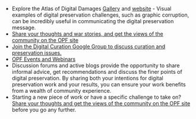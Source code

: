 * Explore the Atlas of Digital Damages [Gallery](http://www.flickr.com/groups/2121762@N23/) and [website](http://www.atlasofdigitaldamages.info) -  Visual examples of digital preservation challenges, such as graphic corruption, can be incredibly useful in communicating the digital preservation message.
* [Share your thoughts and war stories, and get the views of the community on the OPF site](http://openplanetsfoundation.org/)
* [Join the Digital Curation Google Group to discuss curation and preservation issues.](https://groups.google.com/forum/?fromgroups#!forum/digital-curation)
* [OPF Events and Webinars](http://wiki.opf-labs.org/display/KB/OPF+Events)
* Discussion forums and active blogs provide the opportunity to share informal advice, get recommendations and discuss the finer points of digital preservation. By sharing both your intentions for digital preservation work and your results, you can ensure your work benefits from a wealth of community experience.
* Starting a new piece of work or have a specific challenge to take on? [Share your thoughts and get the views of the community on the OPF site](http://openplanetsfoundation.org/) before you go any further.